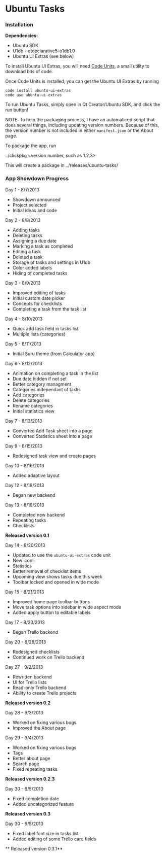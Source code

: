 Ubuntu Tasks
============

### Installation ###

**Dependencies:**

 * Ubuntu SDK
 * U1db - qtdeclarative5-u1db1.0
 * Ubuntu UI Extras (see below)

To install Ubuntu UI Extras, you will need [Code Units](https://github.com/iBeliever/code-units), a small utility to download bits of code.

Once Code Units is installed, you can get the Ubuntu UI Extras by running

    code install ubuntu-ui-extras
    code use ubuntu-ui-extras

To run Ubuntu Tasks, simply open in Qt Creator/Ubuntu SDK, and click the run button!

NOTE: To help the packaging process, I have an automaticed script that does several things, including updating version numbers. Because of this, the version number is not included in either `manifest.json` or the About page.

To package the app, run

../clickpkg <version number, such as 1.2.3>

This will create a package in ../releases/ubuntu-tasks/

### App Showdown Progress ###

Day 1 - 8/7/2013
 * Showdown announced
 * Project selected
 * Initial ideas and code

Day 2 - 8/8/2013
 * Adding tasks
 * Deleting tasks
 * Assigning a due date
 * Marking a task as completed
 * Editing a task
 * Deleted a task
 * Storage of tasks and settings in U1db
 * Color coded labels
 * Hiding of completed tasks

Day 3 - 8/9/2013
 * Improved editing of tasks
 * Initial custom date picker
 * Concepts for checklists
 * Completing a task from the task list

Day 4 - 8/10/2013
 * Quick add task field in tasks list
 * Multiple lists (categories)

Day 5 - 8/11/2013
 * Initial Suru theme (from Calculator app)

Day 6 - 8/12/2013
 * Animation on completing a task in the list
 * Due date hidden if not set
 * Better category managment
 * Categories independant of tasks
 * Add categories
 * Delete categories
 * Rename categories
 * Initial statistics view

Day 7 - 8/13/2013
 * Converted Add Task sheet into a page
 * Converted Statistics sheet into a page

Day 9 - 8/15/2013
 * Redesigned task view and create pages

Day 10 - 8/16/2013
 * Added adaptive layout

Day 12 - 8/18/2013
 * Began new backend

Day 13 - 8/19/2013
 * Completed new backend
 * Repeating tasks
 * Checklists

**Released version 0.1**

Day 14 - 8/20/2013
 * Updated to use the `ubuntu-ui-extras` code unit
 * New icon!
 * Statistics
 * Better removal of checklist items
 * Upcoming view shows tasks due this week
 * Toolbar locked and opened in wide mode

Day 15 - 8/21/2013
 * Improved home page toolbar buttons
 * Move task options into sidebar in wide aspect mode
 * Added apply button to editable labels

Day 17 - 8/23/2013
 * Began Trello backend

Day 20 - 8/26/2013
 * Redesigned checklists
 * Continued work on Trello backend

Day 27 - 9/2/2013
 * Rewritten backend
 * UI for Trello lists
 * Read-only Trello backend
 * Ability to create Trello projects

**Released version 0.2**

Day 28 - 9/3/2013
 * Worked on fixing various bugs
 * Improved the About page

Day 29 - 9/4/2013
 * Worked on fixing various bugs
 * Tags
 * Better about page
 * Search page
 * Fixed repeating tasks

**Released version 0.2.3**

Day 30 - 9/5/2013
 * Fixed completion date
 * Added uncategorized feature

**Released version 0.3**

Day 30 - 9/5/2013
 * Fixed label font size in tasks list
 * Added editing of some Trello card fields

** Released version 0.3.1**
